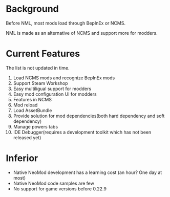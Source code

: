 # Background

Before NML, most mods load through BepInEx or NCMS.

NML is made as an alternative of NCMS and support more for modders.

# Current Features

The list is not updated in time.

1. Load NCMS mods and recognize BepInEx mods
2. Support Steam Workshop
3. Easy multiligual support for modders
4. Easy mod configuration UI for modders
5. Features in NCMS
6. Mod reload
7. Load AssetBundle
8. Provide solution for mod dependencies(both hard dependency and soft dependency)
9. Manage powers tabs
10. IDE Debugger(requires a development toolkit which has not been released yet)

# Inferior

* Native NeoMod development has a learning cost (an hour? One day at most)
* Native NeoMod code samples are few
* No support for game versions before 0.22.9